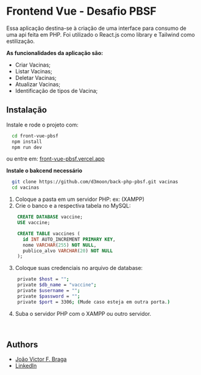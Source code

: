 # Frontend Vue - Desafio PBSF

Essa aplicação destina-se à criação de uma interface para consumo de uma api feita em PHP.
Foi utilizado o React.js como library e Tailwind como estilização.

**As funcionalidades da aplicação são:**

- Criar Vacinas;
- Listar Vacinas;
- Deletar Vacinas;
- Atualizar Vacinas;
- Identificação de tipos de Vacina;

## Instalação


Instale e rode o projeto com:

```bash
  cd front-vue-pbsf
  npm install
  npm run dev
```

ou entre em: [front-vue-pbsf.vercel.app](https://front-vue-pbsf.vercel.app)

**Instale o bakcend necessário**
```bash
  git clone https://github.com/d3moon/back-php-pbsf.git vacinas
  cd vacinas
```
1. Coloque a pasta em um servidor PHP: ex: (XAMPP)
2. Crie o banco e a respectiva tabela no MySQL:
```sql
    CREATE DATABASE vaccine;
    USE vaccine;

    CREATE TABLE vaccines (
      id INT AUTO_INCREMENT PRIMARY KEY,
      nome VARCHAR(255) NOT NULL,
      publico_alvo VARCHAR(20) NOT NULL
    );

```

3. Coloque suas credenciais no arquivo de database:
```bash
    private $host = "";
    private $db_name = "vaccine";
    private $username = "";
    private $password = "";
    private $port = 3306; (Mude caso esteja em outra porta.)
```
4. Suba o servidor PHP com o XAMPP ou outro servidor.

</br>


## Authors

- [João Victor F. Braga](https://www.github.com/d3moon)
- [LinkedIn](https://www.linkedin.com/in/d3moon)
